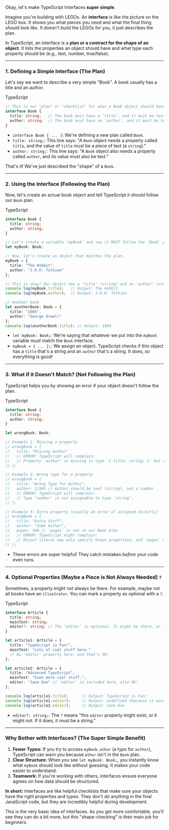 Okay, let's make TypeScript Interfaces **super simple**.

Imagine you're building with LEGOs. An **interface** is like the picture on the LEGO box. It shows you what pieces you _need_ and what the final thing _should look like_. It doesn't build the LEGOs for you, it just describes the plan.

In TypeScript, an interface is a **plan or a contract for the shape of an object**. It lists the properties an object should have and what type each property should be (e.g., text, number, true/false).

---

### 1. Defining a Simple Interface (The Plan)

Let's say we want to describe a very simple "Book". A book usually has a title and an author.

TypeScript

```TypeScript
// This is our "plan" or "checklist" for what a Book object should have.
interface Book {
  title: string;   // The book must have a 'title', and it must be text (string).
  author: string;  // The book must have an 'author', and it must be text (string).
}
```

- `interface Book { ... }`: We're defining a new plan called `Book`.
- `title: string;`: This line says: "A `Book` object needs a property called `title`, and the value of `title` must be a piece of text (a `string`)."
- `author: string;`: This line says: "A `Book` object also needs a property called `author`, and its value must also be text."

That's it! We've just described the "shape" of a `Book`.

---

### 2. Using the Interface (Following the Plan)

Now, let's create an actual book object and tell TypeScript it should follow our `Book` plan.

TypeScript

```TypeScript
interface Book {
  title: string;
  author: string;
}

// Let's create a variable 'myBook' and say it MUST follow the 'Book' plan.
let myBook: Book;

// Now, let's create an object that matches the plan.
myBook = {
  title: "The Hobbit",
  author: "J.R.R. Tolkien"
};

// This is okay! Our object has a 'title' (string) and an 'author' (string).
console.log(myBook.title);   // Output: The Hobbit
console.log(myBook.author);  // Output: J.R.R. Tolkien

// Another book
let anotherBook: Book = {
  title: "1984",
  author: "George Orwell"
};
console.log(anotherBook.title); // Output: 1984
```

- `let myBook: Book;`: We're saying that whatever we put into the `myBook` variable _must_ match the `Book` interface.
- `myBook = { ... };`: We assign an object. TypeScript checks if this object has a `title` that's a string and an `author` that's a string. It does, so everything is good!

---

### 3. What if it Doesn't Match? (Not Following the Plan)

TypeScript helps you by showing an error if your object doesn't follow the plan.

TypeScript

```TypeScript
interface Book {
  title: string;
  author: string;
}

let wrongBook: Book;

// Example 1: Missing a property
// wrongBook = {
//   title: "Missing Author"
//   // ERROR! TypeScript will complain:
//   // Property 'author' is missing in type '{ title: string; }' but required in type 'Book'.
// };

// Example 2: Wrong type for a property
// wrongBook = {
//   title: "Wrong Type for Author",
//   author: 12345 // Author should be text (string), not a number
//   // ERROR! TypeScript will complain:
//   // Type 'number' is not assignable to type 'string'.
// };

// Example 3: Extra property (usually an error if assigned directly)
// wrongBook = {
//   title: "Extra Stuff",
//   author: "Some Author",
//   pages: 300 // 'pages' is not in our Book plan
//   // ERROR! TypeScript might complain:
//   // Object literal may only specify known properties, and 'pages' does not exist in type 'Book'.
// };
```

- These errors are super helpful! They catch mistakes _before_ your code even runs.

---

### 4. Optional Properties (Maybe a Piece is Not Always Needed) `?`

Sometimes, a property might not always be there. For example, maybe not all books have an `illustrator`. You can mark a property as optional with a `?`.

TypeScript

```TypeScript
interface Article {
  title: string;
  mainText: string;
  editor?: string; // The 'editor' is optional. It might be there, or it might not.
}

let article1: Article = {
  title: "TypeScript is Fun!",
  mainText: "Lots of cool stuff here."
  // No 'editor' property here, and that's OK!
};

let article2: Article = {
  title: "Advanced TypeScript",
  mainText: "Even more cool stuff.",
  editor: "Jane Doe" // 'editor' is included here, also OK!
};

console.log(article1.title);      // Output: TypeScript is Fun!
console.log(article1.editor);     // Output: undefined (because it wasn't provided)
console.log(article2.editor);     // Output: Jane Doe
```

- `editor?: string;`: The `?` means "this `editor` property might exist, or it might not. If it does, it must be a string."

---

### Why Bother with Interfaces? (The Super Simple Benefit)

1. **Fewer Typos:** If you try to access `myBook.athur` (a typo for `author`), TypeScript can warn you because `athur` isn't in the `Book` plan.
2. **Clear Structure:** When you see `let myBook: Book;`, you instantly know what `myBook` should look like without guessing. It makes your code easier to understand.
3. **Teamwork:** If you're working with others, interfaces ensure everyone agrees on how data should be structured.

**In short:** Interfaces are like helpful checklists that make sure your objects have the right properties and types. They don't _do_ anything in the final JavaScript code, but they are incredibly helpful during development.

This is the very basic idea of interfaces. As you get more comfortable, you'll see they can do a bit more, but this "shape-checking" is their main job for beginners.